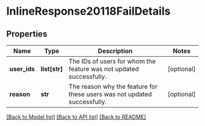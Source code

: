 # InlineResponse20118FailDetails

## Properties
Name | Type | Description | Notes
------------ | ------------- | ------------- | -------------
**user_ids** | **list[str]** | The IDs of users for whom the feature was not updated successfully. | [optional] 
**reason** | **str** | The reason why the feature for these users was not updated successfully. | [optional] 

[[Back to Model list]](../README.md#documentation-for-models) [[Back to API list]](../README.md#documentation-for-api-endpoints) [[Back to README]](../README.md)

